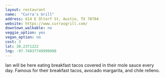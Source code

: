 ```yaml
---
layout: restaurant
name:  "Curra's Grill"
address: 614 E Oltorf St, Austin, TX 78704
website: https://www.currasgrill.com/
downtown_walkable: no
veggie_option: yes
vegan_option: no
cost: 3
lat: 30.2371222
lng: -97.74937749999998
---
```


Ian will be here eating breakfast tacos covered in their mole sauce every day. Famous for their breakfast tacos, avocado margarita, and chile relleno.
